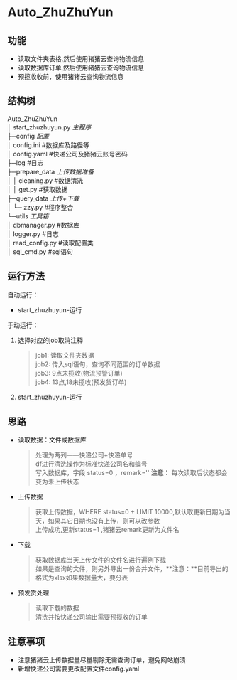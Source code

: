 # Auto_ZhuZhuYun    
    
## 功能      
* 读取文件夹表格,然后使用猪猪云查询物流信息      
* 读取数据库订单,然后使用猪猪云查询物流信息      
* 预揽收收前，使用猪猪云查询物流信息      
    
## 结构树  
   
Auto_ZhuZhuYun    
    │  start_zhuzhuyun.py  *主程序*      
    ├─config  *配置*    
    │      config.ini  #数据库及路径等     
    │      config.yaml  #快递公司及猪猪云账号密码         
    ├─log  #日志  
    ├─prepare_data  *上传数据准备*    
    │  │  cleaning.py  #数据清洗  
    │  │  get.py  #获取数据  
    ├─query_data  *上传+下载*     
    │  └─ zzy.py  #程序整合    
    └─utils  *工具箱*    
        │  dbmanager.py  #数据库    
        │  logger.py  #日志      
        │  read_config.py  #读取配置类     
        │  sql_cmd.py  #sql语句     
  
## 运行方法  
  
自动运行：    
* start_zhuzhuyun-运行      
  
手动运行：    
1. 选择对应的job取消注释    
   > job1: 读取文件夹数据      
   > job2: 传入sql语句，查询不同范围的订单数据    
   > job3: 9点未揽收(物流预警订单)      
   > job4: 13点,18未揽收(预发货订单)  
2. start_zhuzhuyun-运行       
  
  
## 思路      
* 读取数据：文件或数据库      
    > 处理为两列——快递公司+快递单号        
    > df进行清洗操作为标准快递公司名和编号       
    > 写入数据库，字段  status=0 ，remark=''  **注意：** 每次读取后状态都会变为未上传状态      
* 上传数据     
    > 获取上传数据，WHERE status=0 + LIMIT 10000,默认取更新日期为当天，如果其它日期也没有上传，则可以改参数    
    > 上传成功,更新status=1  ,猪猪云remark更新为文件名      
  
* 下载    
    > 获取数据库当天上传文件的文件名进行遍例下载      
    > 如果是查询的文件，则另外导出一份合并文件，**注意：**目前导出的格式为xlsx如果数据量大，要分表    
* 预发货处理    
    > 读取下载的数据    
    > 清洗并按快递公司输出需要预揽收的订单    
      
    
## 注意事项    
* 注意猪猪云上传数据量尽量剔除无需查询订单，避免网站崩溃     
* 新增快递公司需要更改配置文件config.yaml    

